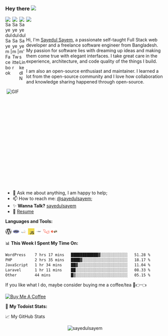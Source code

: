 ### Hey there <img src="https://media.giphy.com/media/hvRJCLFzcasrR4ia7z/giphy.gif" width="25px">

<a href="https://facebook.com/sayedulsayem">
  <img align="left" alt="Sayedul Sayem | Facebook" width="22px" src="https://raw.githubusercontent.com/peterthehan/peterthehan/master/assets/facebook.svg" />
</a>
<a href="https://twitter.com/sayedulsayem">
  <img align="left" alt="Sayedul Sayem | Twitter" width="22px" src="https://raw.githubusercontent.com/peterthehan/peterthehan/master/assets/twitter.svg" />
</a>
<a href="https://www.linkedin.com/in/sayedulsayem/">
  <img align="left" alt="Sayedul Sayem's LinkedIN" width="22px" src="https://raw.githubusercontent.com/peterthehan/peterthehan/master/assets/linkedin.svg" />
</a>

![](https://visitor-badge.glitch.me/badge?page_id=sayedulsayem.sayedulsayem)

<br />

Hi, I'm [Sayedul Sayem](https://sayedulsayem.com/), a passionate self-taught Full Stack web developer and a freelance software engineer from Bangladesh. My passion for software lies with dreaming up ideas and making them come true with elegant interfaces. I take great care in the experience, architecture, and code quality of the things I build.

I am also an open-source enthusiast and maintainer. I learned a lot from the open-source community and I love how collaboration and knowledge sharing happened through open-source.


  <img align="right" alt="GIF" src="https://github.com/sayedulsayem/sayedulsayem/main/programming.gif?raw=true" width="500" height="320" />
  
- 💬 Ask me about anything, I am happy to help;
- 📫 How to reach me: [@sayedulsayem](https://twitter.com/sayedulsayem);
- ✨ **Wanna Talk?** [sayedulsayem](https://facebook.com/sayedulsayem)
- 📝 [Resume](https://sayedulsayem.com)

**Languages and Tools:**  

<code><img height="20" src="https://raw.githubusercontent.com/github/explore/80688e429a7d4ef2fca1e82350fe8e3517d3494d/topics/wordpress/wordpress.png"></code>
<code><img height="20" src="https://raw.githubusercontent.com/github/explore/80688e429a7d4ef2fca1e82350fe8e3517d3494d/topics/php/php.png"></code>
<code><img height="20" src="https://raw.githubusercontent.com/github/explore/80688e429a7d4ef2fca1e82350fe8e3517d3494d/topics/mysql/mysql.png"></code>
<code><img height="20" src="https://raw.githubusercontent.com/github/explore/80688e429a7d4ef2fca1e82350fe8e3517d3494d/topics/javascript/javascript.png"></code>
<code><img height="20" src="https://raw.githubusercontent.com/github/explore/80688e429a7d4ef2fca1e82350fe8e3517d3494d/topics/jquery/jquery.png"></code>
<code><img height="20" src="https://raw.githubusercontent.com/github/explore/80688e429a7d4ef2fca1e82350fe8e3517d3494d/topics/laravel/laravel.png"></code>
<code><img height="20" src="https://raw.githubusercontent.com/github/explore/80688e429a7d4ef2fca1e82350fe8e3517d3494d/topics/git/git.png"></code>

📊 **This Week I Spent My Time On:**
<!--START_SECTION:waka-->
```text
WordPress    7 hrs 17 mins   ████████████▓░░░░░░░░░░░░   51.28 % 
PHP          2 hrs 35 mins   ████▓░░░░░░░░░░░░░░░░░░░░   18.17 % 
JavaScript   1 hr 34 mins    ██▓░░░░░░░░░░░░░░░░░░░░░░   11.04 % 
Laravel      1 hr 11 mins    ██░░░░░░░░░░░░░░░░░░░░░░░   08.33 % 
Other        44 mins         █▒░░░░░░░░░░░░░░░░░░░░░░░   05.15 % 
```
<!--END_SECTION:waka-->

If you like what I do, maybe consider buying me a coffee/tea 🥺👉👈

<a href="https://www.buymeacoffee.com/sayedulsayem" target="_blank"><img src="https://cdn.buymeacoffee.com/buttons/v2/default-red.png" alt="Buy Me A Coffee" width="150" ></a>

🚧 **My Todoist Stats:**
<!-- TODO-IST:START
🏆  7,522 Karma Points           
🌸  Completed 0 tasks today           
✅  Completed 586 tasks so far           
⏳  Longest streak is 10 days
TODO-IST:END -->


📈 My GitHub Stats

<p align="center"> <img src="https://github-readme-stats.vercel.app/api?username=sayedulsayem&show_icons=true&theme=gotham" alt="sayedulsayem" />



